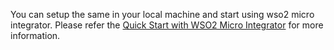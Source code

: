 You can setup the same in your local machine and start using wso2 micro integrator. Please refer the [Quick Start with WSO2 Micro Integrator](https://docs.wso2.com/display/EI650/Quick+Start+with+WSO2+Micro+Integrator) for more information.
